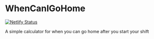 # WhenCanIGoHome
[![Netlify Status](https://api.netlify.com/api/v1/badges/34829a64-6e8b-400f-90c2-0b86742770f3/deploy-status)](https://app.netlify.com/sites/condescending-agnesi-396c86/deploys)

A simple calculator for when you can go home after you start your shift 



